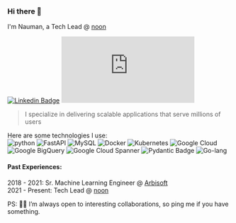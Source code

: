 ### Hi there 👋  
I'm Nauman, a Tech Lead @ [noon](https://noon.com)  

[![Linkedin Badge](https://img.shields.io/badge/-Nauman_Naeem-blue?style=flat-square&logo=Linkedin&logoColor=white&link=https://www.linkedin.com/in/nauman-naeem/)](https://www.linkedin.com/in/haany-ali) [![Gmail Badge](https://img.shields.io/badge/-naumannaeem414[at]gmail[dot]com-c14438?style=flat-square&logo=Gmail&logoColor=white&link=mailto:naumannaeem414@gmail.com)](mailto:naumannaeem414@gmail.com) <!-- <p align="left"> <img src="https://komarev.com/ghpvc/?username=nauman-chaudhary" alt="¯\_(ツ)_/¯" /> </p> -->

> I specialize in delivering scalable applications that serve millions of users

Here are some technologies I use:  
![python](https://img.shields.io/badge/python-3670A0?style=flat-square&logo=python&logoColor=ffdd54)
![FastAPI](https://img.shields.io/badge/FastAPI-005571?style=flat-square&logo=fastapi)
![MySQL](https://shields.io/badge/MySQL-lightgrey?logo=mysql&style=flat-square&logoColor=white&labelColor=blue)
![Docker](https://img.shields.io/badge/docker-%230db7ed?style=flat-square&logo=docker&logoColor=white)
![Kubernetes](https://img.shields.io/badge/kubernetes-%23326ce5?style=flat-square&logo=kubernetes&logoColor=white)
![Google Cloud](https://img.shields.io/badge/GoogleCloud-%234285F4?style=flat-square&logo=google-cloud&logoColor=white)
![Google BigQuery](https://img.shields.io/badge/Google%20BigQuery-669DF6?style=flat-square&logo=googlebigquery&logoColor=fff)
![Google Cloud Spanner](https://img.shields.io/badge/Google%20Cloud%20Spanner-4285F4?logo=googlecloudspanner&logoColor=fff&style=flat-square)
![Pydantic Badge](https://img.shields.io/badge/Pydantic-E92063?logo=pydantic&logoColor=fff&style=flat-square)
![Go-lang](https://img.shields.io/badge/Go-00ADD8?logo=go&logoColor=fff&style=flat-square)


#### Past Experiences:  
2018 - 2021: Sr. Machine Learning Engineer @ [Arbisoft](https://arbisoft.com)  
2021 - Present: Tech Lead @ [noon](https://noon.com)  

PS: 🤝🏻 I’m always open to interesting collaborations, so ping me if you have something.  

<!-- [![My stats](https://github-readme-stats.vercel.app/api?username=nauman-chaudhary)](https://github.com/nauman-chaudhary/github-readme-stats&count_private=true)   -->

<!-- [![Top Langs](https://github-readme-stats.vercel.app/api/top-langs/?username=nauman-chaudhary&layout=compact)](https://github.com/nauman-chaudhary/github-readme-stats)   -->

<!-- [![](https://img.shields.io/twitter/url?style=social&url=https%3A%2F%2Ftwitter.com%2Fuchihachaudhary)](https://twitter.com/uchihachaudhary) -->
